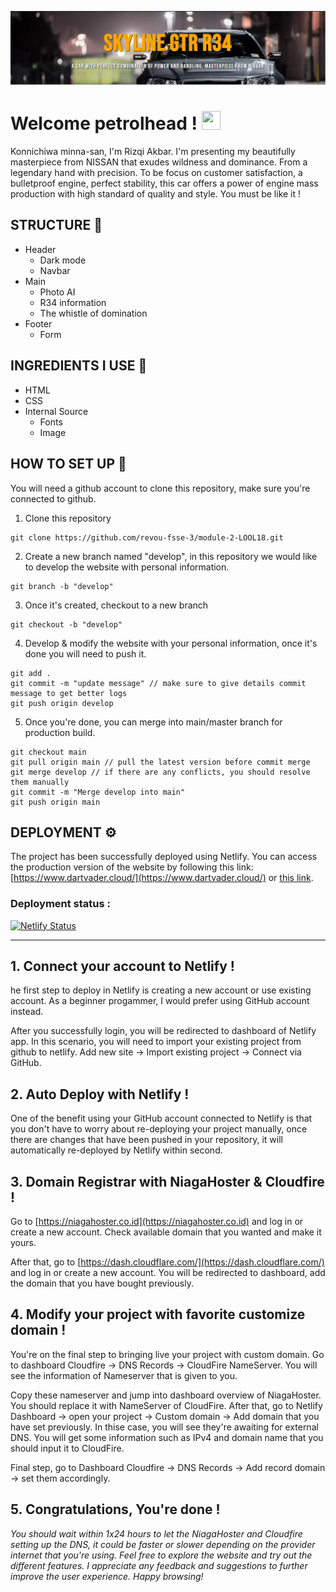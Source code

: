 ![Header](./Assets/image/header%20cut.png)

<h1 align="left">Welcome petrolhead ! <img src="https://raw.githubusercontent.com/muhammad-avicena/profile/master/wave.gif" width="30px" height="30px" /> </h1>
Konnichiwa minna-san, I'm Rizqi Akbar. I'm presenting my beautifully masterpiece from NISSAN that exudes wildness and dominance. From a legendary hand with precision. To be focus on customer satisfaction, a bulletproof engine, perfect stability, this car offers a power of engine mass production with high standard of quality and style. You must be like it !

## STRUCTURE 📰

- Header
  - Dark mode
  - Navbar
- Main
  - Photo AI
  - R34 information
  - The whistle of domination
- Footer
  - Form

## INGREDIENTS I USE 📜

- HTML
- CSS
- Internal Source
  - Fonts
  - Image

## HOW TO SET UP 📰

You will need a github account to clone this repository, make sure you're connected to github.

1. Clone this repository

```
git clone https://github.com/revou-fsse-3/module-2-LOOL18.git
```

2. Create a new branch named "develop", in this repository we would like to develop the website with personal information.

```
git branch -b "develop"
```

3. Once it's created, checkout to a new branch

```
git checkout -b "develop"
```

4. Develop & modify the website with your personal information, once it's done you will need to push it.

```
git add .
git commit -m "update message" // make sure to give details commit message to get better logs
git push origin develop
```

5. Once you're done, you can merge into main/master branch for production build.

```
git checkout main
git pull origin main // pull the latest version before commit merge
git merge develop // if there are any conflicts, you should resolve them manually
git commit -m "Merge develop into main"
git push origin main
```

## DEPLOYMENT ⚙️

The project has been successfully deployed using Netlify. You can access the production version of the website by following this link: [https://www.dartvader.cloud/](https://www.dartvader.cloud/) or [this link](https://www.dartvader.cloud/).

### Deployment status :

[![Netlify Status](https://api.netlify.com/api/v1/badges/a9be8e5e-574a-4a65-9886-9920c468567e/deploy-status)](https://app.netlify.com/sites/prismatic-seahorse-8a8d12/deploys)

---

## **1. Connect your account to Netlify !**

he first step to deploy in Netlify is creating a new account or use existing account. As a beginner progammer, I would prefer using GitHub account instead.

After you successfully login, you will be redirected to dashboard of Netlify app. In this scenario, you will need to import your existing project from github to netlify. Add new site -> Import existing project -> Connect via GitHub.

## **2. Auto Deploy with Netlify !**

One of the benefit using your GitHub account connected to Netlify is that you don't have to worry about re-deploying your project manually, once there are changes that have been pushed in your repository, it will automatically re-deployed by Netlify within second.

## **3. Domain Registrar with NiagaHoster & Cloudfire !**

Go to [https://niagahoster.co.id](https://niagahoster.co.id) and log in or create a new account. Check available domain that you wanted and make it yours.

After that, go to [https://dash.cloudflare.com/](https://dash.cloudflare.com/) and log in or create a new account. You will be redirected to dashboard, add the domain that you have bought previously.

## **4. Modify your project with favorite customize domain !**

You're on the final step to bringing live your project with custom domain. Go to dashboard Cloudfire -> DNS Records -> CloudFire NameServer. You will see the information of Nameserver that is given to you.

Copy these nameserver and jump into dashboard overview of NiagaHoster. You should replace it with NameServer of CloudFire. After that, go to Netlify Dashboard -> open your project -> Custom domain -> Add domain that you have set previously. In thise case, you will see they're awaiting for external DNS. You will get some information such as IPv4 and domain name that you should input it to CloudFire.

Final step, go to Dashboard Cloudfire -> DNS Records -> Add record domain -> set them accordingly.

## **5. Congratulations, You're done !**

_You should wait within 1x24 hours to let the NiagaHoster and Cloudfire setting up the DNS, it could be faster or slower depending on the provider internet that you're using.
Feel free to explore the website and try out the different features. I appreciate any feedback and suggestions to further improve the user experience.
Happy browsing!_
